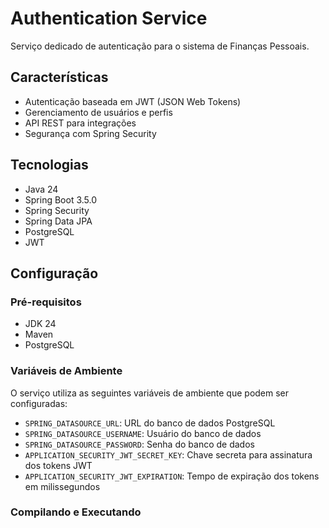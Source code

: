 # Authentication Service

Serviço dedicado de autenticação para o sistema de Finanças Pessoais.

## Características

- Autenticação baseada em JWT (JSON Web Tokens)
- Gerenciamento de usuários e perfis
- API REST para integrações
- Segurança com Spring Security

## Tecnologias

- Java 24
- Spring Boot 3.5.0
- Spring Security
- Spring Data JPA
- PostgreSQL
- JWT

## Configuração

### Pré-requisitos

- JDK 24
- Maven
- PostgreSQL

### Variáveis de Ambiente

O serviço utiliza as seguintes variáveis de ambiente que podem ser configuradas:

- `SPRING_DATASOURCE_URL`: URL do banco de dados PostgreSQL
- `SPRING_DATASOURCE_USERNAME`: Usuário do banco de dados
- `SPRING_DATASOURCE_PASSWORD`: Senha do banco de dados
- `APPLICATION_SECURITY_JWT_SECRET_KEY`: Chave secreta para assinatura dos tokens JWT
- `APPLICATION_SECURITY_JWT_EXPIRATION`: Tempo de expiração dos tokens em milissegundos

### Compilando e Executando
